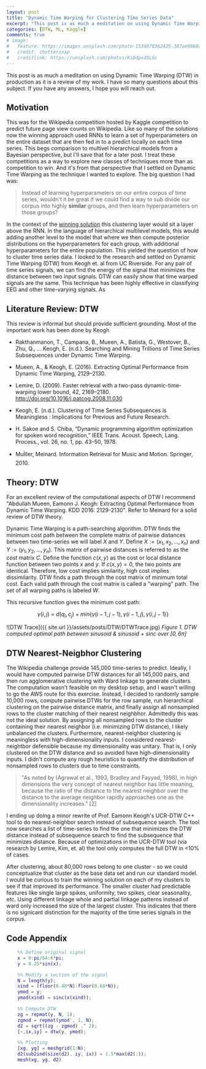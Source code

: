 ```yaml
---
layout: post
title: "Dynamic Time Warping for Clustering Time Series Data"
excerpt: "This post is as much a meditation on using Dynamic Time Warping (DTW) in production as it is a review of my work. I have so many questions about this subject. If you have any answers, I hope you will reach out."
categories: [DTW, ML, Kaggle]
comments: true
# image:
#   feature: https://images.unsplash.com/photo-1534078362425-387ae9668c17?ixlib=rb-1.2.1&ixid=eyJhcHBfaWQiOjEyMDd9&auto=format&fit=crop&w=3150&q=80
#   credit: chuttersnap
#   creditlink: https://unsplash.com/photos/Ki0dpxd3LGc
---
```


This post is as much a meditation on using Dynamic Time Warping (DTW) in production as it is a review of my work. I have so many questions about this subject. If you have any answers, I hope you will reach out.

## Motivation

This was for the Wikipedia competition hosted by Kaggle competition to predict future page view counts on Wikipedia. Like so many of the solutions now the winning approach used RNNs to learn a set of hyperparameters on the entire dataset that are then fed in to a predict locally on each time series. This begs comparison to multivel hierarchical models from a Bayesian perspective, but I'll save that for a later post. I treat these competitions as a way to explore new classes of techniques more than as competition to win. And it's from that perspective that I settled on Dynamic Time Warping as the technique I wanted to explore. The big question I had was:

> Instead of learning hyperparameters on our entire corpus of time series, wouldn't it be great if we could find a way to sub divide our corpus into highly **similar** groups, and then learn hyperparameters on those groups?

In the context of the [winning solution][1] this clustering layer would sit a layer above the RNN. In the language of hierarchical multilevel models, this would adding another level to the model that where we then compute posterior distributions on the hyperparameters for each group, with additional hyperparameters for the entire population. This yielded the question of how to cluster time series data.
I looked to the research and settled on Dynamic Time Warping (DTW) from Keogh et. al from UC Riverside. For any pair of time series signals, we can find the energy of the signal that minimizes the distance between two input signals. DTW can easily show that time warped signals are the same. This technique has been highly effective in classifying EEG and other time-varying signals. As


## Literature Review: DTW

This review is informal but should provide sufficient grounding. Most of the important work has been done by Keogh

- Rakthanmanon, T., Campana, B., Mueen, A., Batista, G., Westover, B., Zhu, Q., … Keogh, E. (n.d.). Searching and Mining Trillions of Time Series Subsequences under Dynamic Time Warping.

- Mueen, A., & Keogh, E. (2016). Extracting Optimal Performance from Dynamic Time Warping, 2129–2130.

- Lemire, D. (2009). Faster retrieval with a two-pass dynamic-time-warping lower bound, 42, 2169–2180. http://doi.org/10.1016/j.patcog.2008.11.030

- Keogh, E. (n.d.). Clustering of Time Series Subsequences is Meaningless : Implications for Previous and Future Research.

- H. Sakoe and S. Chiba, “Dynamic programming algorithm optimization for spoken word recognition,” IEEE Trans. Acoust. Speech, Lang. Process., vol. 26, no. 1, pp. 43–50, 1978.

- MuÌller, Meinard. Information Retrieval for Music and Motion. Springer, 2010.

## Theory: DTW

For an excellent review of the computational aspects of DTW I recommend "Abdullah Mueen, Eamonn J. Keogh: Extracting Optimal Performance from Dynamic Time Warping. KDD 2016: 2129-2130". Refer to Meinard for a solid review of DTW theory.

Dynamic Time Warping is a path-searching algorithm. DTW finds the minimum cost path between the complete matrix of pairwise distances between two time-series we will label $X$ and $Y$. Define $X := (x_1, x_2, ..., x_n)$ and $Y:=(y_1, y_2,...,y_n)$. This matrix of pairwise distances is referred to as the *cost* matrix $C$. Define the function $c(x,y)$ as the cost or local distance function between two points $x$ and $y$. If $c(x,y)=0$, the two points are identical. Therefore, low cost implies similarity, high cost implies dissimilarity. DTW finds a path through the cost matrix of minimum total cost. Each valid path through the cost matrix is called a "warping" path. The set of all warping paths is labeled $W$.

This recursive function gives the minimum cost path:

$$\gamma(i,j)~=~d(q_i, c_j)+min\{\gamma(i-1,j-1), \gamma(i-1, j), \gamma(i, j-1)\}$$

![DTW Trace]({{ site.url }}/assets/posts/DTW/DTWTrace.jpg)
*Figure 1. DTW computed optimal path between sinusoid & sinusoid + sinc over $[0,6\pi]$*

## DTW Nearest-Neigbhor Clustering

The Wikipedia challenge provide 145,000 time-series to predict. Ideally, I would have computed pairwise DTW distances for all 145,000 pairs, and then run agglomerative clustering with Ward linkage to generate clusters. The computation wasn't feasible on my desktop setup, and I wasn't willing to go the AWS route for this exercise. Instead, I decided to randomly sample 10,000 rows, compute pairwise DTWs for the row sample, run hierarchical clustering on the pairwise distance matrix, and finally assign all nonsampled rows to the cluster matching of their nearest neighbhor. Admittedly this was not the ideal solution. By assigning all nonsampled rows to the cluster containing their nearest neighbor (i.e. minimizing DTW distance), I likely unbalanced the clusters. Furthermore, nearest-neighbor clustering is meaningless with high-dimensionality inputs. I considered nearest-neightbor defensible because my dimensionality was unitary. That is, I only clustered on the DTW distance and so avoided have high-dimensionality inputs. I didn't compute any rough heuristics to quantify the distribution of nonsampled rows to clusters due to time constraints.

> "As noted by (Agrawal et al., 1993, Bradley and Fayyad, 1998), in high dimensions the very concept of nearest neighbor has little meaning, because the ratio of the distance to the nearest neighbor over the distance to the average neighbor rapidly approaches one as the dimensionality increases." [2]

I ending up doing a minor rewrite of Prof. Eamonn Keogh's UCR-DTW C++ tool to do nearest-neighbor search instead of subsequence search. The tool now searches a list of time-series to find the one that minimizes the DTW distance instead of subsequence search to find the subsequence that minimizes distance. Because of optimizations in the UCR-DTW tool (via research by Lemire, Kim, et. al) the tool only computes the full DTW in <10% of cases.

After clustering, about 80,000 rows belong to one cluster - so we could conceptualize that cluster as the base data set and run our standard model. I would be curious to train the winning solution on each of my clusters to see if that improved its performance. The smaller cluster had predictable features like single large spikes, uniformity, two spikes, clear seasonality, etc. Using different linkage whole and partial linkage patterns instead of ward only increased the size of the largest cluster. This indicates that there is no signicant distinction for the majority of the time series signals in the corpus.

## Code Appendix

```matlab
    %% Define original signal
    x = 0:pi/64:6*pi;
    y = 0.25*sin(x);

    %% Modify a section of the signal
    N = length(y);
    xind = (floor(0.40*N):floor(0.60*N));
    ymod = y;
    ymod(xind) = sinc(x(xind));

    %% Compute DTW
    zg = repmat(y, N, 1);
    zgmod = repmat(ymod', 1, N);
    d2 = sqrt((zg - zgmod) .^ 2);
    [~,ix,iy] = dtw(y, ymod);

    %% Plotting
    [xg, yg] = meshgrid(1:N);
    d2(sub2ind(size(d2), iy, ix)) = 1.5*max(d2(:));
    mesh(xg, yg, d2)

```

[1]: https://www.kaggle.com/c/web-traffic-time-series-forecasting/discussion/43795
